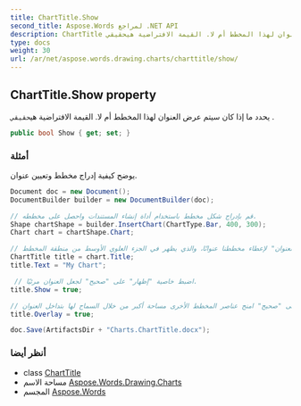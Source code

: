 ```yaml
---
title: ChartTitle.Show
second_title: Aspose.Words لمراجع .NET API
description: ChartTitle ملكية. يحدد ما إذا كان سيتم عرض العنوان لهذا المخطط أم لا. القيمة الافتراضية هيحقيقي .
type: docs
weight: 30
url: /ar/net/aspose.words.drawing.charts/charttitle/show/
---
```

## ChartTitle.Show property

يحدد ما إذا كان سيتم عرض العنوان لهذا المخطط أم لا. القيمة الافتراضية هي`حقيقي` .

```csharp
public bool Show { get; set; }
```

### أمثلة

يوضح كيفية إدراج مخطط وتعيين عنوان.

```csharp
Document doc = new Document();
DocumentBuilder builder = new DocumentBuilder(doc);

// قم بإدراج شكل مخطط باستخدام أداة إنشاء المستندات واحصل على مخططه.
Shape chartShape = builder.InsertChart(ChartType.Bar, 400, 300);
Chart chart = chartShape.Chart;

// استخدم خاصية "العنوان" لإعطاء مخططنا عنوانًا، والذي يظهر في الجزء العلوي الأوسط من منطقة المخطط.
ChartTitle title = chart.Title;
title.Text = "My Chart";

 // اضبط خاصية "إظهار" على "صحيح" لجعل العنوان مرئيًا.
title.Show = true;

// اضبط خاصية "التراكب" على "صحيح" امنح عناصر المخطط الأخرى مساحة أكبر من خلال السماح لها بتداخل العنوان
title.Overlay = true;

doc.Save(ArtifactsDir + "Charts.ChartTitle.docx");
```

### أنظر أيضا

* class [ChartTitle](../)
* مساحة الاسم [Aspose.Words.Drawing.Charts](../../charttitle/)
* المجسم [Aspose.Words](../../../)


